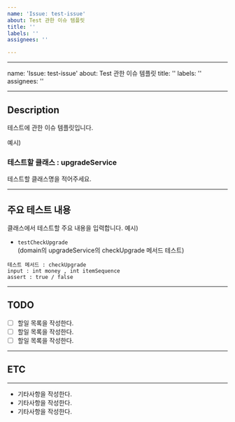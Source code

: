 ```yaml
---
name: 'Issue: test-issue'
about: Test 관한 이슈 템플릿
title: ''
labels: ''
assignees: ''

---
```


---
name: 'Issue: test-issue'
about: Test 관한 이슈 템플릿
title: ''
labels: ''
assignees: ''

---

## Description
테스트에 관한 이슈 템플릿입니다.

예시)
### 테스트할 클래스 : upgradeService
테스트할 클래스명을 적어주세요.   

---

## 주요 테스트 내용
클래스에서 테스트할 주요 내용을 입력합니다.
예시)
- ``testCheckUpgrade``    
  (domain의 upgradeService의 checkUpgrade 메서드 테스트)
~~~
테스트 메서드 : checkUpgrade
input : int money , int itemSequence 
assert : true / false
~~~

---

## TODO
- [ ]  할일 목록을 작성한다.
- [ ]  할일 목록을 작성한다.
- [ ]  할일 목록을 작성한다.

---

## ETC

---
* 기타사항을 작성한다.
* 기타사항을 작성한다.
* 기타사항을 작성한다.
